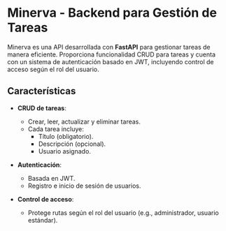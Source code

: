 # Minerva - Backend para Gestión de Tareas

Minerva es una API desarrollada con **FastAPI** para gestionar tareas de manera eficiente. Proporciona funcionalidad CRUD para tareas y cuenta con un sistema de autenticación basado en JWT, incluyendo control de acceso según el rol del usuario.

## Características

- **CRUD de tareas**: 
  - Crear, leer, actualizar y eliminar tareas.
  - Cada tarea incluye:
    - Título (obligatorio).
    - Descripción (opcional).
    - Usuario asignado.

- **Autenticación**:
  - Basada en JWT.
  - Registro e inicio de sesión de usuarios.

- **Control de acceso**:
  - Protege rutas según el rol del usuario (e.g., administrador, usuario estándar).
